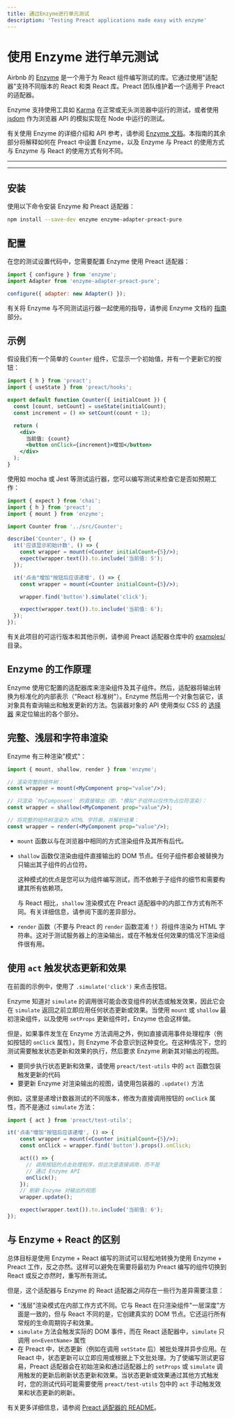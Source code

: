 ```yaml
---
title: 通过Enzyme进行单元测试
description: 'Testing Preact applications made easy with enzyme'
---
```


# 使用 Enzyme 进行单元测试

Airbnb 的 [Enzyme](https://airbnb.io/enzyme/) 是一个用于为 React 组件编写测试的库。它通过使用"适配器"支持不同版本的 React 和类 React 库。Preact 团队维护着一个适用于 Preact 的适配器。

Enzyme 支持使用工具如 [Karma](http://karma-runner.github.io/latest/index.html) 在正常或无头浏览器中运行的测试，或者使用 [jsdom](https://github.com/jsdom/jsdom) 作为浏览器 API 的模拟实现在 Node 中运行的测试。

有关使用 Enzyme 的详细介绍和 API 参考，请参阅 [Enzyme 文档](https://airbnb.io/enzyme/)。本指南的其余部分将解释如何在 Preact 中设置 Enzyme，以及 Enzyme 与 Preact 的使用方式与 Enzyme 与 React 的使用方式有何不同。

---

<toc></toc>

---

## 安装

使用以下命令安装 Enzyme 和 Preact 适配器：

```bash
npm install --save-dev enzyme enzyme-adapter-preact-pure
```

## 配置

在您的测试设置代码中，您需要配置 Enzyme 使用 Preact 适配器：

```js
import { configure } from 'enzyme';
import Adapter from 'enzyme-adapter-preact-pure';

configure({ adapter: new Adapter() });
```

有关将 Enzyme 与不同测试运行器一起使用的指导，请参阅 Enzyme 文档的 [指南](https://airbnb.io/enzyme/docs/guides.html) 部分。

## 示例

假设我们有一个简单的 `Counter` 组件，它显示一个初始值，并有一个更新它的按钮：

```jsx
import { h } from 'preact';
import { useState } from 'preact/hooks';

export default function Counter({ initialCount }) {
  const [count, setCount] = useState(initialCount);
  const increment = () => setCount(count + 1);

  return (
    <div>
      当前值: {count}
      <button onClick={increment}>增加</button>
    </div>
  );
}
```

使用如 mocha 或 Jest 等测试运行器，您可以编写测试来检查它是否如预期工作：

```jsx
import { expect } from 'chai';
import { h } from 'preact';
import { mount } from 'enzyme';

import Counter from '../src/Counter';

describe('Counter', () => {
  it('应该显示初始计数', () => {
    const wrapper = mount(<Counter initialCount={5}/>);
    expect(wrapper.text()).to.include('当前值: 5');
  });

  it('点击"增加"按钮后应该递增', () => {
    const wrapper = mount(<Counter initialCount={5}/>);

    wrapper.find('button').simulate('click');

    expect(wrapper.text()).to.include('当前值: 6');
  });
});
```

有关此项目的可运行版本和其他示例，请参阅 Preact 适配器仓库中的 [examples/](https://github.com/preactjs/enzyme-adapter-preact-pure/blob/master/README.md#example-projects) 目录。

## Enzyme 的工作原理

Enzyme 使用它配置的适配器库来渲染组件及其子组件。然后，适配器将输出转换为标准化的内部表示（"React 标准树"）。Enzyme 然后用一个对象包装它，该对象具有查询输出和触发更新的方法。包装器对象的 API 使用类似 CSS 的 [选择器](https://airbnb.io/enzyme/docs/api/selector.html) 来定位输出的各个部分。

## 完整、浅层和字符串渲染

Enzyme 有三种渲染"模式"：

```jsx
import { mount, shallow, render } from 'enzyme';

// 渲染完整的组件树：
const wrapper = mount(<MyComponent prop="value"/>);

// 只渲染 `MyComponent` 的直接输出（即，"模拟"子组件以仅作为占位符渲染）：
const wrapper = shallow(<MyComponent prop="value"/>);

// 将完整的组件树渲染为 HTML 字符串，并解析结果：
const wrapper = render(<MyComponent prop="value"/>);
```

 - `mount` 函数以与在浏览器中相同的方式渲染组件及其所有后代。

 - `shallow` 函数仅渲染由组件直接输出的 DOM 节点。任何子组件都会被替换为只输出其子组件的占位符。

   这种模式的优点是您可以为组件编写测试，而不依赖于子组件的细节和需要构建其所有依赖项。

   与 React 相比，`shallow` 渲染模式在 Preact 适配器中的内部工作方式有所不同。有关详细信息，请参阅下面的差异部分。

 - `render` 函数（不要与 Preact 的 `render` 函数混淆！）将组件渲染为 HTML 字符串。这对于测试服务器上的渲染输出，或在不触发任何效果的情况下渲染组件很有用。

## 使用 `act` 触发状态更新和效果

在前面的示例中，使用了 `.simulate('click')` 来点击按钮。

Enzyme 知道对 `simulate` 的调用很可能会改变组件的状态或触发效果，因此它会在 `simulate` 返回之前立即应用任何状态更新或效果。当使用 `mount` 或 `shallow` 最初渲染组件，以及使用 `setProps` 更新组件时，Enzyme 也会这样做。

但是，如果事件发生在 Enzyme 方法调用之外，例如直接调用事件处理程序（例如按钮的 `onClick` 属性），则 Enzyme 不会意识到这种变化。在这种情况下，您的测试需要触发状态更新和效果的执行，然后要求 Enzyme 刷新其对输出的视图。

- 要同步执行状态更新和效果，请使用 `preact/test-utils` 中的 `act` 函数包装触发更新的代码
- 要更新 Enzyme 对渲染输出的视图，请使用包装器的 `.update()` 方法

例如，这里是递增计数器测试的不同版本，修改为直接调用按钮的 `onClick` 属性，而不是通过 `simulate` 方法：

```js
import { act } from 'preact/test-utils';
```

```jsx
it('点击"增加"按钮后应该递增', () => {
    const wrapper = mount(<Counter initialCount={5}/>);
    const onClick = wrapper.find('button').props().onClick;

    act(() => {
      // 调用按钮的点击处理程序，但这次是直接调用，而不是
      // 通过 Enzyme API
      onClick();
    });
    // 刷新 Enzyme 对输出的视图
    wrapper.update();

    expect(wrapper.text()).to.include('当前值: 6');
});
```

## 与 Enzyme + React 的区别

总体目标是使用 Enzyme + React 编写的测试可以轻松地转换为使用 Enzyme + Preact 工作，反之亦然。这样可以避免在需要将最初为 Preact 编写的组件切换到 React 或反之亦然时，重写所有测试。

但是，这个适配器与 Enzyme 的 React 适配器之间存在一些行为差异需要注意：

- "浅层"渲染模式在内部工作方式不同。它与 React 在只渲染组件"一层深度"方面是一致的，但与 React 不同的是，它创建真实的 DOM 节点。它还运行所有常规的生命周期钩子和效果。
- `simulate` 方法会触发实际的 DOM 事件，而在 React 适配器中，`simulate` 只调用 `on<EventName>` 属性
- 在 Preact 中，状态更新（例如在调用 `setState` 后）被批处理并异步应用。在 React 中，状态更新可以立即应用或根据上下文批处理。为了使编写测试更容易，Preact 适配器会在初始渲染和通过适配器上的 `setProps` 或 `simulate` 调用触发的更新后刷新状态更新和效果。当状态更新或效果通过其他方式触发时，您的测试代码可能需要使用 `preact/test-utils` 包中的 `act` 手动触发效果和状态更新的刷新。

有关更多详细信息，请参阅 [Preact 适配器的 README](https://github.com/preactjs/enzyme-adapter-preact-pure#differences-compared-to-enzyme--react)。 